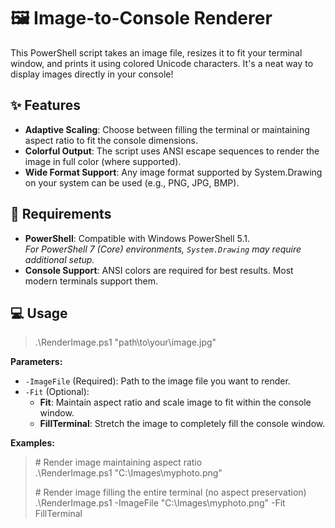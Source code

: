 # 🖼️ Image-to-Console Renderer

This PowerShell script takes an image file, resizes it to fit your terminal window, and prints it using colored Unicode characters. It's a neat way to display images directly in your console!

## ✨ Features

- **Adaptive Scaling**: Choose between filling the terminal or maintaining aspect ratio to fit the console dimensions.
- **Colorful Output**: The script uses ANSI escape sequences to render the image in full color (where supported).
- **Wide Format Support**: Any image format supported by System.Drawing on your system can be used (e.g., PNG, JPG, BMP).

## 🔧 Requirements

- **PowerShell**: Compatible with Windows PowerShell 5.1.  
    *For PowerShell 7 (Core) environments, `System.Drawing` may require additional setup.*
- **Console Support**: ANSI colors are required for best results. Most modern terminals support them.

## 💻 Usage

> .\\RenderImage.ps1 "path\\to\\your\\image.jpg"

**Parameters:**

- `-ImageFile` (Required): Path to the image file you want to render.
- `-Fit` (Optional):
    - **Fit**: Maintain aspect ratio and scale image to fit within the console window.
    - **FillTerminal**: Stretch the image to completely fill the console window.

**Examples:**

> \# Render image maintaining aspect ratio  
> .\\RenderImage.ps1 "C:\\Images\\myphoto.png" 
> 
> \# Render image filling the entire terminal (no aspect preservation)  
> .\\RenderImage.ps1 -ImageFile "C:\\Images\\myphoto.png" -Fit FillTerminal
